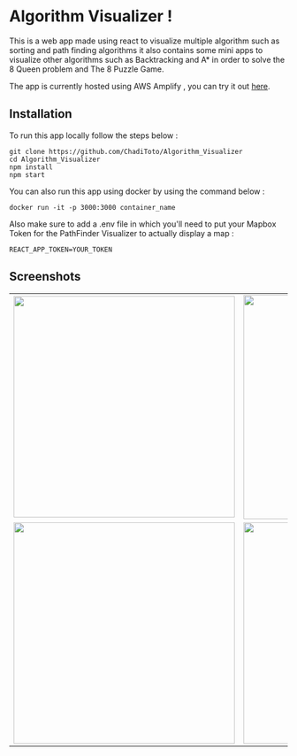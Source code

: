 ﻿# Algorithm Visualizer !

This is a web app made using react to visualize multiple algorithm such as sorting and path finding algorithms it also contains some mini apps to visualize other algorithms such as Backtracking and A* in order to solve the 8 Queen problem and The 8 Puzzle Game.

The app is currently hosted using AWS Amplify , you can try it out [here](https://master.d38gbcaqs634eq.amplifyapp.com/).
## Installation

To run this app locally follow the steps below : 

    git clone https://github.com/ChadiToto/Algorithm_Visualizer
    cd Algorithm_Visualizer
    npm install
    npm start
You can also run this app using docker by using the command below : 

    docker run -it -p 3000:3000 container_name
   Also make sure to add a .env file in which you'll need to put your Mapbox Token for the PathFinder Visualizer to actually display a map : 
   

    REACT_APP_TOKEN=YOUR_TOKEN

## Screenshots

<table>
<tr>
    <td><img src="https://imgur.com/sFcvluX.gif" width=400 height=400/> </td>
        <td><img src="https://imgur.com/EUFRVL0.gif" width=400 height=405/> </td>
  </tr>
  <tr>
    <td><img src="https://imgur.com/PRpKvb0.gif" width=400 height=400/> </td>
        <td><img src="https://imgur.com/af3YfTN.gif" width=400 height=400/> </td>
  </tr>
 </table>



